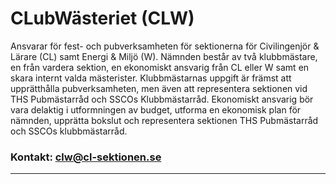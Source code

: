 # CLubWästeriet (CLW)

Ansvarar för fest- och pubverksamheten för sektionerna för Civilingenjör & Lärare (CL) samt Energi & Miljö (W). Nämnden består av två klubbmästare, en från vardera sektion, en ekonomiskt ansvarig från CL eller W samt en skara internt valda mästerister. Klubbmästarnas uppgift är främst att upprätthålla pubverksamheten, men även att representera sektionen vid THS Pubmästarråd och SSCOs Klubbmästarråd. Ekonomiskt ansvarig bör vara delaktig i utformningen av budget, utforma en ekonomisk plan för nämnden, upprätta bokslut och representera sektionen THS Pubmästarråd och SSCOs klubbmästarråd.

### Kontakt: clw@cl-sektionen.se

---
